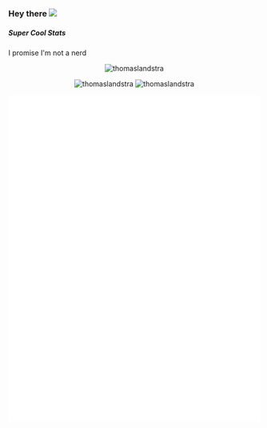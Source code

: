 ### Hey there <img src="https://media.giphy.com/media/hvRJCLFzcasrR4ia7z/giphy.gif" width="25px"/>

##### Super Cool Stats

I promise I'm not a nerd
  
<p align="center"><img src="https://github-profile-trophy-ten.vercel.app/?username=thomaslandstra&theme=onedark" alt="thomaslandstra" /></p>
  <p align="center"> <img src="https://github-readme-stats-nine-bay.vercel.app/api?username=ThomasLandstra&show_icons=true&theme=great-gatsby" alt="thomaslandstra"/> <img src="https://github-readme-streak-stats.herokuapp.com/?user=thomaslandstra&theme=great-gatsby" alt="thomaslandstra"/></p>
  <p align="center"> <img src="https://github.com/thomaslandstra/thomaslandstra/blob/main/github-metrics.svg" alt="metrics"/>

                                                                                                                           
